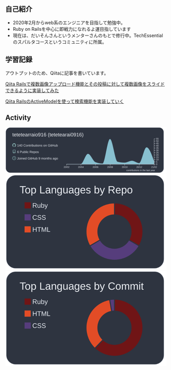 ## 自己紹介
- 2020年2月からweb系のエンジニアを目指して勉強中。
- Ruby on Railsを中心に即戦力になれるよ運目指しています
- 現在は、だいそんさんというメンターさんのもとで修行中。TechEssentialのスパルタコースというコミュニティに所属。


## 学習記録
アウトプットのため、Qiitaに記事を書いています。

[Qiita Railsで複数画像アップロード機能とその投稿に対して複数画像をスライドできるように実装してみた](https://qiita.com/tetetearraio916/items/bc7659de6b54a464d2a0)

[Qiita RailsのActiveModelを使って検索機能を実装していく](https://qiita.com/tetetearraio916/items/abf41c03001f848e4b8f)

## Activity
[![](https://raw.githubusercontent.com/tetetearraio916/tetetearraio916/main/profile-summary-card-output/nord_dark/0-profile-details.svg)](https://github.com/vn7n24fzkq/github-profile-summary-cards)
[![](https://raw.githubusercontent.com/tetetearraio916/tetetearraio916/main/profile-summary-card-output/nord_dark/1-repos-per-language.svg)](https://github.com/vn7n24fzkq/github-profile-summary-cards)
[![](https://raw.githubusercontent.com/tetetearraio916/tetetearraio916/main/profile-summary-card-output/nord_dark/2-most-commit-language.svg)](https://github.com/vn7n24fzkq/github-profile-summary-cards)

